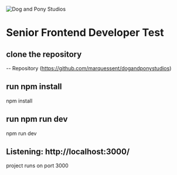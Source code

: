 ![Dog and Pony Studios](https://www.dogandponystudios.com/app/themes/dps/assets/public/images/logo-fbe89868bd.svg)

# Senior Frontend Developer Test

## clone the repository

-- Repository (https://github.com/marquessent/dogandponystudios)

## run npm install

npm install

## run npm run dev 

npm run dev 

##  Listening: http://localhost:3000/  

project runs on port 3000
